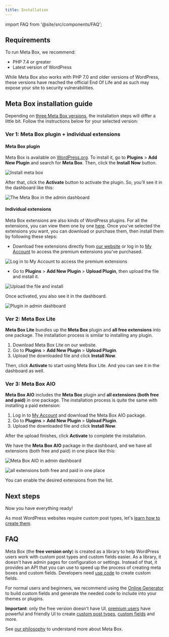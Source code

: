 ```yaml
---
title: Installation
---
```


import FAQ from '@site/src/components/FAQ';

## Requirements

To run Meta Box, we recommend:
- PHP 7.4 or greater
- Latest version of WordPress

While Meta Box also works with PHP 7.0 and older versions of WordPress, these versions have reached the official End Of Life and as such may expose your site to security vulnerabilities.

## Meta Box installation guide

Depending on [three Meta Box versions](https://docs.metabox.io/introduction/#meta-box-overview), the installation steps will differ a little bit. Follow the instructions below for your selected version:

### Ver 1: Meta Box plugin + individual extensions

#### Meta Box plugin

Meta Box is available on [WordPress.org](https://wordpress.org/plugins/meta-box/). To install it, go to **Plugins** > **Add New Plugin** and search for **Meta Box**. Then, click the **Install Now** button.

![Install meta box](https://i.imgur.com/ZwnLkg3.png)

After that, click the **Activate** button to activate the plugin. So, you’ll see it in the dashboard like this:

![The Meta Box in the admin dashboard](https://i.imgur.com/Bx4xst7.png)

#### Individual extensions

Meta Box extensions are also kinds of WordPress plugins. For all the extensions, you can view them one by one [here](https://metabox.io/plugins/). Once you've selected the extensions you want, you can download or purchase them, then install them by following these steps:

* Download free extensions directly from [our website](https://metabox.io/plugins/) or log in to [My Account](https://metabox.io/my-account/) to access the premium extensions you’ve purchased.

![Log in to My Account to access the premium extensions](https://i.imgur.com/PYBGYMy.png)

* Go to **Plugins** > **Add New Plugin** > **Upload Plugin**, then upload the file and install it.

![Upload the file and install](https://i.imgur.com/jxjYWsU.png)

Once activated, you also see it in the dashboard.

![Plugin in admin dashboard](https://i.imgur.com/HdvMXUi.png)

### Ver 2: Meta Box Lite

**Meta Box Lite** bundles up the **Meta Box** plugin and **all free extensions** into one package. The installation process is similar to installing any plugin.

1. Download Meta Box Lite on our website.
2. Go to **Plugins** > **Add New Plugin** > **Upload Plugin**.
3. Upload the downloaded file and click **Install Now**.

Then, click **Activate** to start using Meta Box Lite. And you can see it in the dashboard as well.

### Ver 3: Meta Box AIO

**Meta Box AIO** includes the **Meta Box** plugin and **all extensions (both free and paid)** in one package. The installation process is quite the same with installing a paid extension:

1. Log in to [My Account](https://metabox.io/my-account/) and download the Meta Box AIO package.
2. Go to **Plugins** > **Add New Plugin** > **Upload Plugin**.
3. Upload the downloaded file and click **Install Now**.

After the upload finishes, click **Activate** to complete the installation.

We have the **Meta Box AIO** package in the dashboard, and we have all extensions (both free and paid) in one place like this:

![Meta Box AIO in admin dashboard](https://i.imgur.com/WRq4XB3.png)

![all extensions both free and paid in one place](https://i.imgur.com/q3X7nOE.png)

You can enable the desired extensions from the list.

## Next steps

Now you have everything ready!

As most WordPress websites require custom post types, let's [learn how to create them](/custom-post-types/).

## FAQ

<FAQ question="Why don't I see an admin menu after installing Meta Box?">

Meta Box (the **free version only**) is created as a library to help WordPress users work with custom post types and custom fields easier. As a library, it doesn't have admin pages for configuration or settings. Instead of that, it provides an API that you can use to speed up the process of creating meta boxes and custom fields. Developers need [use code](/creating-fields-with-code/) to create custom fields.

For normal users and beginners, we recommend using the [Online Generator](https://metabox.io/online-generator/) to build custom fields and generate the needed code to include into your themes or plugins.

**Important**: only the free version doesn't have UI, [premium users](https://metabox.io/pricing/) have powerful and friendly UI to create [custom post types](/custom-post-types/), [custom fields](/custom-fields/) and more.

See [our philosophy](/philosophy/) to understand more about Meta Box.
</FAQ>
